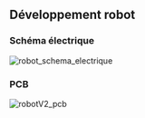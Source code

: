 ## Développement robot

### Schéma électrique

![robot_schema_electrique](https://github.com/user-attachments/assets/f6f8a295-d1d0-4fa6-ad7b-8d456c12d13f)

### PCB

![robotV2_pcb](https://github.com/user-attachments/assets/4aa15c1a-a39d-4e08-94f3-4ee783370fac)
